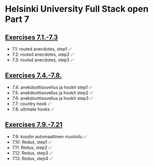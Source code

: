 # Helsinki University Full Stack open Part 7

## [Exercises 7.1.-7.3](https://fullstackopen.com/osa7/react_router#tehtavat-7-1-7-3)

- 7.1: routed anecdotes, step1 ✅
- 7.2: routed anecdotes, step2 ✅
- 7.3: routed anecdotes, step3 ✅

## [Exercises 7.4.-7.8.](https://fullstackopen.com/osa7/custom_hookit#tehtavat-7-4-7-8)

- 7.4: anekdoottisovellus ja hookit step1 ✅
- 7.5: anekdoottisovellus ja hookit step2 ✅
- 7.6: anekdoottisovellus ja hookit step3 ✅
- 7.7: country hook ✅
- 7.8: ultimate hooks ✅

## [Exercises 7.9.-7.21](https://fullstackopen.com/osa7/tehtavia_blogilistan_laajennus#tehtavat-7-9-7-21)

- 7.9: koodin automaattinen muotoilu ✅
- 7.10: Redux, step1 ✅
- 7.11: Redux, step2 ✅
- 7.12: Redux, step3 ✅
- 7.13: Redux, step4 ✅